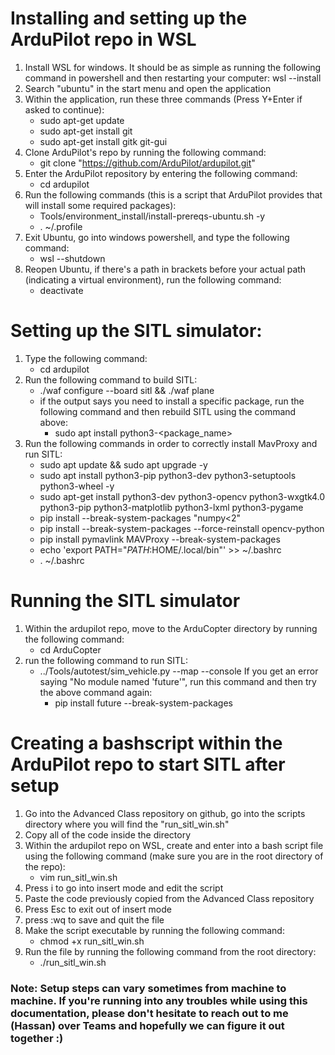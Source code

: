 # Installing and setting up the ArduPilot repo in WSL

1) Install WSL for windows. It should be as simple as running the following command in powershell and then restarting your computer: wsl --install
2) Search "ubuntu" in the start menu and open the application
3) Within the application, run these three commands (Press Y+Enter if asked to continue):
   - sudo apt-get update
   - sudo apt-get install git
   - sudo apt-get install gitk git-gui
4) Clone ArduPilot's repo by running the following command:
   - git clone "https://github.com/ArduPilot/ardupilot.git"
5) Enter the ArduPilot repository by entering the following command:
   - cd ardupilot
6) Run the following commands (this is a script that ArduPilot provides that will install some required packages):
   - Tools/environment_install/install-prereqs-ubuntu.sh -y
   - . ~/.profile
7) Exit Ubuntu, go into windows powershell, and type the following command:
   - wsl --shutdown
8) Reopen Ubuntu, if there's a path in brackets before your actual path (indicating a virtual environment), run the following command:
   - deactivate


# Setting up the SITL simulator:
1) Type the following command:
   - cd ardupilot
2) Run the following command to build SITL:
   - ./waf configure --board sitl && ./waf plane
   - if the output says you need to install a specific package, run the following command and then rebuild SITL using the command above:
      - sudo apt install python3-<package_name>
3) Run the following commands in order to correctly install MavProxy and run SITL:
   - sudo apt update && sudo apt upgrade -y
   - sudo apt install python3-pip python3-dev python3-setuptools python3-wheel -y
   - sudo apt-get install python3-dev python3-opencv python3-wxgtk4.0 python3-pip python3-matplotlib python3-lxml python3-pygame
   - pip install --break-system-packages "numpy<2"
   - pip install --break-system-packages --force-reinstall opencv-python
   - pip install pymavlink MAVProxy --break-system-packages
   - echo 'export PATH="$PATH:$HOME/.local/bin"' >> ~/.bashrc
   - . ~/.bashrc


# Running the SITL simulator
1) Within the ardupilot repo, move to the ArduCopter directory by running the following command:
   - cd ArduCopter
2) run the following command to run SITL:
   - ../Tools/autotest/sim_vehicle.py --map --console
   If you get an error saying "No module named 'future'", run this command and then try the above command again:
      - pip install future --break-system-packages


# Creating a bashscript within the ArduPilot repo to start SITL after setup
1) Go into the Advanced Class repository on github, go into the scripts directory where you will find the "run_sitl_win.sh"
2) Copy all of the code inside the directory
3) Within the ardupilot repo on WSL, create and enter into a bash script file using the following command (make sure you are in the root directory of the repo):
   - vim run_sitl_win.sh
4) Press i to go into insert mode and edit the script
5) Paste the code previously copied from the Advanced Class repository
6) Press Esc to exit out of insert mode
7) press :wq to save and quit the file
8) Make the script executable by running the following command:
   - chmod +x run_sitl_win.sh
9) Run the file by running the following command from the root directory:
   - ./run_sitl_win.sh


### Note: Setup steps can vary sometimes from machine to machine. If you're running into any troubles while using this documentation, please don't hesitate to reach out to me (Hassan) over Teams and hopefully we can figure it out together :)